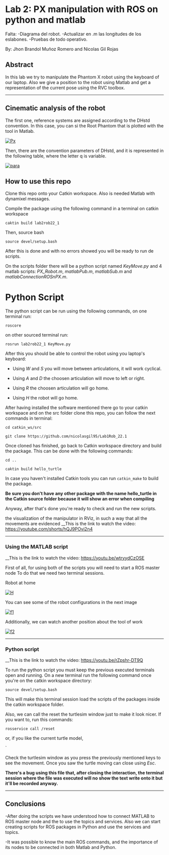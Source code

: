 # Lab 2: PX manipulation with ROS on python and matlab

Falta:
  -Diagrama del robot.
  -Actualizar en .m las longitudes de los eslabones.
  -Pruebas de todo operativo.

By: Jhon Brandol Muñoz Romero and Nicolas Gil Rojas
## Abstract
In this lab we try to manipulate the Phantom X robot using the keyboard of our laptop. Also we give a position to the robot using Matlab and get a representation of the current pose using the RVC toolbox.
 - - - 
 ##  Cinematic analysis of the robot
The first one, reference systems are assigned according to the DHstd convention. In this case, you can si the Root Phantom that is plotted with the tool in Matlab.

<a href="https://ibb.co/TwDkF4n"><img src="https://i.ibb.co/D1PtS96/Px.png" alt="Px" border="0"></a>

Then, there are the convention parameters of DHstd, and it is represented in the following table, where the letter q is variable.

 <a href="https://imgbb.com/"><img src="https://i.ibb.co/482tP1q/para.png" alt="para" border="0"></a>
 
## How to use this repo
Clone this repo onto your Catkin workspace. Also is needed Matlab with dynamixel messages.

Compile the package using the following command in a terminal on catkin workspace

`caktin build lab2rob22_1`

Then, source bash 

`source devel/setup.bash`

After this is done and with no errors showed you will be ready to run de scripts.

On the scripts folder there will be a python script named _KeyMove.py_ and 4 matlab scripts: *PX_Robot.m*, _matlabPub.m_, _matlabSub.m_ and _matlabConnectionROSnPX.m_.

# Python Script

The python script can be run using the following commands, on one terminal run:

`roscore`

on other sourced terminal run:

`rosrun lab2rob22_1 KeyMove.py`

After this you should be able to control the robot using you laptop's keyboard:

- Using _W_ and _S_ you will move between articulations, it will work cyclical.

- Using _A_ and _D_ the choosen articulation will move to left or right.

- Using _R_ the choosen articulation will go home.

- Using _H_ the robot will go home.



After having installed the software mentioned there go to your catkin workspace and on the src folder clone this repo, you can follow the next commands in terminal: 

`cd catkin_ws/src` 

`git clone https://github.com/nicolasgil95/Lab1Rob_22.1`

Once cloned has finished, go back to Catkin workspace directory and build the package. This can be done with the following commands: 

`cd ..` 

`caktin build hello_turtle` 

In case you haven't installed Catkin tools you can run `catkin_make` to build the package.

__Be sure you don't have any other package with the name hello_turtle in the Catkin source folder because it will show an error when compiling__


Anyway, after that's done you're ready to check and run the new scripts. 

the visualization of the manipulator in RViz, in such a way that all the movements are evidenced
__This is the link to watch the video:
https://youtube.com/shorts/hQJ9POvi2n4
- - -
### Using the MATLAB script
__This is the link to watch the video:
https://youtu.be/wtryydCzOSE

First of all, for using both of the scripts you will need to start a ROS master node To do that we need two terminal sessions. 



Robot at home

<a href="https://ibb.co/KjLkTC2"><img src="https://i.ibb.co/nsnvxh7/H.jpg" alt="H" border="0"></a>

You can see some of the robot configurations in the next image

<a href="https://ibb.co/4pyNcKp"><img src="https://i.ibb.co/qpG1z7p/f1.jpg" alt="f1" border="0"></a>

Additionally, we can watch another position about the tool of work 

<a href="https://ibb.co/VYHPFTV"><img src="https://i.ibb.co/Mk83z7n/f2.jpg" alt="f2" border="0"></a>
- - - 
### Python script
__This is the link to watch the video:
https://youtu.be/rZpshr-DT9Q

To run the python script you must keep the previous executed terminals open and running. On a new terminal run the following command once you're on the catkin workspace directory:  

`source devel/setup.bash` 

This will make this terminal session load the scripts of the packages inside the catkin workspace folder. 

Also, we can call the reset the turtlesim window just to make it look nicer. If you want to, run this commands: 

`rosservice call /reset` 

or, if you like the current turtle model, 

`

Check the turtlesim window as you press the previously mentioned keys to see the movement. Once you saw the turtle moving can close using _Esc_. 

__There's a bug using this file that, after closing the interaction, the terminal session where the file was executed will no show the text write onto it but it'll be recorded anyway.__ 

--- 
## Conclusions
-After doing the scripts we have understood how to connect MATLAB to ROS master node and the to use the topics and services. Also we can start creating scripts for ROS packages in Python and use the services and topics.

-It was possible to know the main ROS commands, and the importance of its nodes to be connected in both Matlab and Python.

